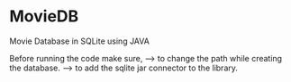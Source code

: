 # MovieDB
Movie Database in SQLite using JAVA

Before running the code make sure,
--> to change the path while creating the database.
--> to add the sqlite jar connector to the library.
